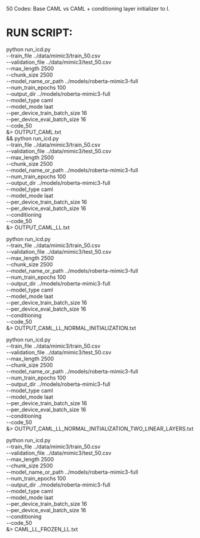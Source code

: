 50 Codes:
Base CAML vs CAML + conditioning layer initializer to I.

# RUN SCRIPT:

python run_icd.py \
    --train_file ../data/mimic3/train_50.csv \
    --validation_file ../data/mimic3/test_50.csv \
    --max_length 2500 \
    --chunk_size 2500 \
    --model_name_or_path ../models/roberta-mimic3-full \
    --num_train_epochs 100 \
    --output_dir ../models/roberta-mimic3-full \
    --model_type caml \
    --model_mode laat \
    --per_device_train_batch_size 16 \
    --per_device_eval_batch_size 16 \
    --code_50 \
    &> OUTPUT_CAML.txt \
&& python run_icd.py \
    --train_file ../data/mimic3/train_50.csv \
    --validation_file ../data/mimic3/test_50.csv \
    --max_length 2500 \
    --chunk_size 2500 \
    --model_name_or_path ../models/roberta-mimic3-full \
    --num_train_epochs 100 \
    --output_dir ../models/roberta-mimic3-full \
    --model_type caml \
    --model_mode laat \
    --per_device_train_batch_size 16 \
    --per_device_eval_batch_size 16 \
    --conditioning \
    --code_50 \
&> OUTPUT_CAML_LL.txt


python run_icd.py \
    --train_file ../data/mimic3/train_50.csv \
    --validation_file ../data/mimic3/test_50.csv \
    --max_length 2500 \
    --chunk_size 2500 \
    --model_name_or_path ../models/roberta-mimic3-full \
    --num_train_epochs 100 \
    --output_dir ../models/roberta-mimic3-full \
    --model_type caml \
    --model_mode laat \
    --per_device_train_batch_size 16 \
    --per_device_eval_batch_size 16 \
    --conditioning \
    --code_50 \
&> OUTPUT_CAML_LL_NORMAL_INITIALIZATION.txt

python run_icd.py \
    --train_file ../data/mimic3/train_50.csv \
    --validation_file ../data/mimic3/test_50.csv \
    --max_length 2500 \
    --chunk_size 2500 \
    --model_name_or_path ../models/roberta-mimic3-full \
    --num_train_epochs 100 \
    --output_dir ../models/roberta-mimic3-full \
    --model_type caml \
    --model_mode laat \
    --per_device_train_batch_size 16 \
    --per_device_eval_batch_size 16 \
    --conditioning \
    --code_50 \
&> OUTPUT_CAML_LL_NORMAL_INITIALIZATION_TWO_LINEAR_LAYERS.txt


python run_icd.py \
    --train_file ../data/mimic3/train_50.csv \
    --validation_file ../data/mimic3/test_50.csv \
    --max_length 2500 \
    --chunk_size 2500 \
    --model_name_or_path ../models/roberta-mimic3-full \
    --num_train_epochs 100 \
    --output_dir ../models/roberta-mimic3-full \
    --model_type caml \
    --model_mode laat \
    --per_device_train_batch_size 16 \
    --per_device_eval_batch_size 16 \
    --conditioning \
    --code_50 \
&> CAML_LL_FROZEN_LL.txt